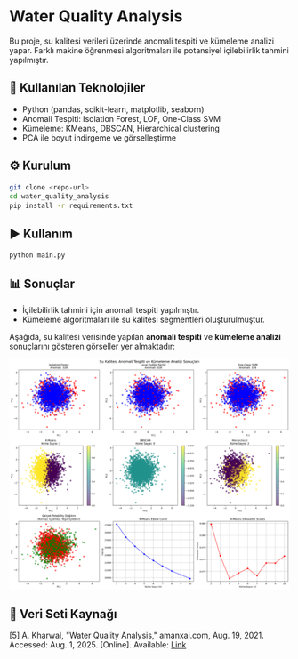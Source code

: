 # Water Quality Analysis

Bu proje, su kalitesi verileri üzerinde anomali tespiti ve kümeleme analizi yapar. Farklı makine öğrenmesi algoritmaları ile potansiyel içilebilirlik tahmini yapılmıştır.

## 🚀 Kullanılan Teknolojiler
- Python (pandas, scikit-learn, matplotlib, seaborn)
- Anomali Tespiti: Isolation Forest, LOF, One-Class SVM
- Kümeleme: KMeans, DBSCAN, Hierarchical clustering
- PCA ile boyut indirgeme ve görselleştirme

## ⚙️ Kurulum
```bash
git clone <repo-url>
cd water_quality_analysis
pip install -r requirements.txt
```

## ▶️ Kullanım
```bash
python main.py
```

## 📊 Sonuçlar
- İçilebilirlik tahmini için anomali tespiti yapılmıştır.  
- Kümeleme algoritmaları ile su kalitesi segmentleri oluşturulmuştur.

Aşağıda, su kalitesi verisinde yapılan **anomali tespiti** ve **kümeleme analizi** sonuçlarını gösteren görseller yer almaktadır:

![Water Quality Results](image.png)

## 📂 Veri Seti Kaynağı
[5] A. Kharwal, "Water Quality Analysis," amanxai.com, Aug. 19, 2021.  
Accessed: Aug. 1, 2025. [Online]. Available: [Link](https://amanxai.com/2021/08/19/water-quality-analysis/)
